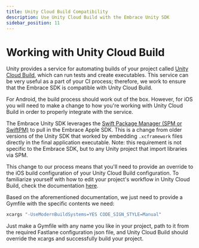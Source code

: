 ```yaml
---
title: Unity Cloud Build Compatibility
description: Use Unity Cloud Build with the Embrace Unity SDK
sidebar_position: 11
---
```


# Working with Unity Cloud Build

Unity provides a service for automating builds of your project called [Unity Cloud Build](https://unity.com/solutions/ci-cd), which can run tests and create executables. This service can be very useful as a part of your CI process; therefore, we work to ensure that the Embrace SDK is compatible with Unity Cloud Build. 

For Android, the build process should work out of the box. However, for iOS you will need to make a change to how you're working with Unity Cloud Build in order to properly integrate with the service.

The Embrace Unity SDK leverages the [Swift Package Manager (SPM or SwiftPM)](https://www.swift.org/documentation/package-manager/) to pull in the Embrace Apple SDK. This is a change from older versions of the Unity SDK that worked by embedding `.xcframework` files directly in the final application executable. Note: this requirement is not specific to the Embrace SDK, but to any Unity project that import libraries via SPM.

This change to our process means that you'll need to provide an override to the iOS build configuration of your Unity Cloud Build configuration. To familiarize yourself with how to edit your project's workflow in Unity Cloud Build, check the documentation [here](https://discussions.unity.com/t/how-to-set-up-a-fastlane-gymfile-and-multiple-provisioning-profiles/711408).

Based on the aforementioned documentation, we just need to provide a Gymfile with the specific contents we need:

```ruby
xcargs "-UseModernBuildSystems=YES CODE_SIGN_STYLE=Manual"
```

Just make a Gymfile with any name you like in your project, path to it from the required Fastlane configuration json file, and Unity Cloud Build should override the xcargs and successfully build your project.